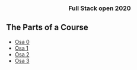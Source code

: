 <h3 align="center">Full Stack open 2020</h3>


## The Parts of a Course

- [Osa 0](https://github.com/villivald/fullstack/tree/master/osa0)
- [Osa 1](https://github.com/villivald/fullstack/tree/master/osa1)
- [Osa 2](https://github.com/villivald/fullstack/tree/master/osa2)
- [Osa 3](https://github.com/villivald/fullstack/tree/master/osa3)
